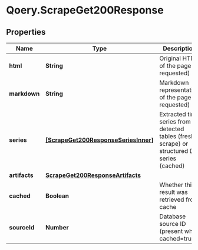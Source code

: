 # Qoery.ScrapeGet200Response

## Properties

Name | Type | Description | Notes
------------ | ------------- | ------------- | -------------
**html** | **String** | Original HTML of the page (if requested) | [optional] 
**markdown** | **String** | Markdown representation of the page (if requested) | [optional] 
**series** | [**[ScrapeGet200ResponseSeriesInner]**](ScrapeGet200ResponseSeriesInner.md) | Extracted time series from detected tables (fresh scrape) or structured DB series (cached) | 
**artifacts** | [**ScrapeGet200ResponseArtifacts**](ScrapeGet200ResponseArtifacts.md) |  | [optional] 
**cached** | **Boolean** | Whether this result was retrieved from cache | [optional] 
**sourceId** | **Number** | Database source ID (present when cached&#x3D;true) | [optional] 



